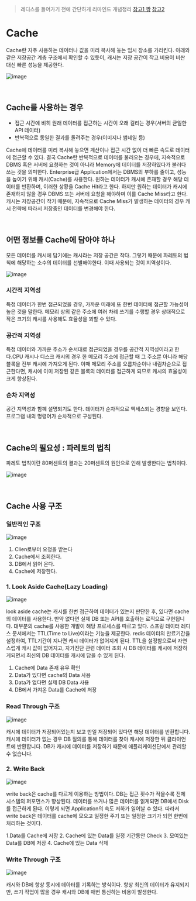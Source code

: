 > 레디스를 들어가기 전에 간단하게 리마인드 개념정리
[참고1 짱](https://codeahoy.com/2017/08/11/caching-strategies-and-how-to-choose-the-right-one/)
[참고2](https://velog.io/@tyjk8997/%EC%BA%90%EC%8B%9C%EC%99%80-%EA%B6%81%EA%B8%88%ED%95%9C%EC%A0%90)

# Cache
Cache란 자주 사용하는 데이터나 값을 미리 복사해 놓는 임시 장소를 가리킨다. 아래와 같은 저장공간 계층 구조에서 확인할 수 있듯이, 캐시는 저장 공간이 작고 비용이 비싼 대신 빠른 성능을 제공한다. 


![image](https://user-images.githubusercontent.com/74396651/230900689-54d8e096-1576-4227-9ead-0921e5e49fa8.png)

<br>

## Cache를 사용하는 경우
- 접근 시간에 비히 원래 데이터를 접근하는 시간이 오래 걸리는 경우(서버의 균일한 API 데이터)
- 반복적으로 동일한 결과를 돌려주는 경우(이미지나 썸네일 등)

Cache에 데이터를 미리 복사해 놓으면 계산이나 접근 시간 없이 더 빠른 속도로 데이터에 접근할 수 있다. 결국 Cache란 반복적으로 데이터를 불러오는 경우에, 지속적으로 DBMS 혹은 서버에 요청하는 것이 아니라 Memory에 데이터를 저장하였다가 불러다 쓰는 것을 의미한다. Enterprise급 Application에서는 DBMS의 부하를 줄이고, 성능을 높이기 위해 캐시(Cache)를 사용한다. 원하는 데이터가 캐시에 존재할 경우 해당 데이터를 반환하며, 이러한 상황을 Cache Hit라고 한다. 하지만 원하는 데이터가 캐시에 존재하지 않을 경우 DBMS 또는 서버에 요청을 해야하며 이를 Cache Miss라고 한다. 캐시는 저장공간이 작기 때문에, 지속적으로 Cache Miss가 발생하는 데이터의 경우 캐시 전략에 따라서 저장중인 데이터를 변경해야 한다.

<br>

## 어떤 정보를 Cache에 담아야 하나
모든 데이터를 캐시에 담기에는 캐시라는 저장 공간은 작다. 그렇기 때문에 파레토의 법칙에 해당하는 소수의 데이터를 선별해야한다. 이때 사용되는 것이 지역성이다.

![image](https://user-images.githubusercontent.com/74396651/230902595-553580a4-05cc-447c-8368-1df83a01a345.png)

### 시간적 지역성
특정 데이터가 한번 접근되었을 경우, 가까운 미래에 또 한번 데이터에 접근할 가능성이 높은 것을 말한다. 메모리 상의 같은 주소에 여러 차례 쓰기를 수행할 경우 상대적으로 작은 크기의 캐시를 사용해도 효율성을 꾀할 수 있다.

### 공간적 지역성
특정 데이터와 가까운 주소가 순서대로 접근되었을 경우를 공간적 지역성이라고 한다.CPU 캐시나 디스크 캐시의 경우 한 메모리 주소에 접근할 때 그 주소뿐 아니라 해당 블록을 전부 캐시에 가져오게 된다. 이때 메모리 주소를 오름차순이나 내림차순으로 접근한다면, 캐시에 이미 저장된 같은 블록의 데이터를 접근하게 되므로 캐시의 효율성이 크게 향상된다.

### 순차 지역성
공간 지역성과 함꼐 설명되기도 한다. 데이터가 순차적으로 엑세스되는 경향을 보인다. 프로그램 내의 명령어가 순차적으로 구성된다.


<br>

## Cache의 필요성 : 파레토의 법칙
파레토 법칙이란 80퍼센트의 결과는 20퍼센트의 원인으로 인해 발생한다는 법칙이다.

![image](https://user-images.githubusercontent.com/74396651/230902042-39614be3-47f1-45ea-9d38-14ab73643bb1.png)

 <br>
 
 ## Cache 사용 구조
 
 ### 일반적인 구조
 ![image](https://user-images.githubusercontent.com/74396651/230903176-3c9e21e4-5b81-40d1-a51c-5f40aabdc21f.png)
1. Clien로부터 요청을 받는다
2. Cache에서 조회한다.
3. DB에서 읽어 온다.
4. Cache에 저장한다.
 
 ### 1. Look Aside Cache(Lazy Loading)
 
 ![image](https://user-images.githubusercontent.com/74396651/230904937-3d8f873c-82ab-4a3a-a653-616d1cd81a5c.png)

 
look aside cache는 캐시를 한번 접근하여 데이터가 있는지 판단한 후, 있다면 cache의 데이터를 사용한다. 만약 없다면 실제 DB 또는 API를 호출하는 로직으로 구현됩니다. 대부분의 cache를 사용한 개발이 해당 프로세스를 따르고 있다. 스프링 데이터 레디스 문서에서는 TTL(Time to Live)이라는 기능을 제공한다. redis 데이터의 만료기간을 설정하여, TTL기간이 지나면 캐시 데이터가 없어지게 된다. TTL을 설정함으로써 자연스럽게 캐시 값이 없어지고, 자가진단 관련 데이터 조회 시 DB 데이터를 캐시에 저장하게되면서 최신의 DB 데이터를 캐시에 담을 수 있게 된다.

1. Cache에 Data 존재 유무 확인
2. Data가 있다면 cache의 Data 사용
3. Data가 없다면 실제 DB Data 사용
4. DB에서 가져온 Data를 Cache에 저장


### Read Through 구조
![image](https://user-images.githubusercontent.com/74396651/230905271-619af358-5765-4f9e-980c-4c5375ffdea0.png)


캐시에 데이터가 저장되어있는지 보고 만일 저장되어 있다면 해당 데이터를 반환합니다. 캐시에 데이터가 없는 경우 DB 질의를 통해 데이터를 찾아 캐시에 저장한 뒤 클라이언트에 반환합니다. DB가 캐시에 데이터를 저장하기 때문에 애플리케이션단에서 관리할 수 없습니다.


### 2. Write Back
![image](https://user-images.githubusercontent.com/74396651/230905332-47d5df60-4795-4f6d-b5f1-d75e4d35094b.png)

write back은 cache를 다르게 이용하는 방법이다. DB는 접근 횟수가 적을수록 전체 시스템의 퍼포먼스가 향상된다. 데이터를 쓰거나 많은 데이터를 읽게되면 DB에서 Disk를 접근하게 된다. 이렇게 되면 Application의 속도 저하가 일어날 수 있다. 따라서 write back은 데이터를 cache에 모으고 일정한 주기 또는 일정한 크기가 되면 한번에 처리하는 것이다.
 
1.Data를 Cache에 저장
2. Cache에 있는 Data를 일정 기간동안 Check
3. 모여있는 Data를 DB에 저장
4. Cache에 있는 Data 삭제

### Write Through 구조
![image](https://user-images.githubusercontent.com/74396651/230905301-57ff6246-649b-4b01-b72d-2dc24511729f.png)

캐시와 DB에 항상 동시에 데아터를 기록하는 방식이다. 항상 최신의 데이터가 유지되지만, 쓰기 작업이 많을 경우 캐시와 DB에 매번 통신하는 비용이 발생한다.

